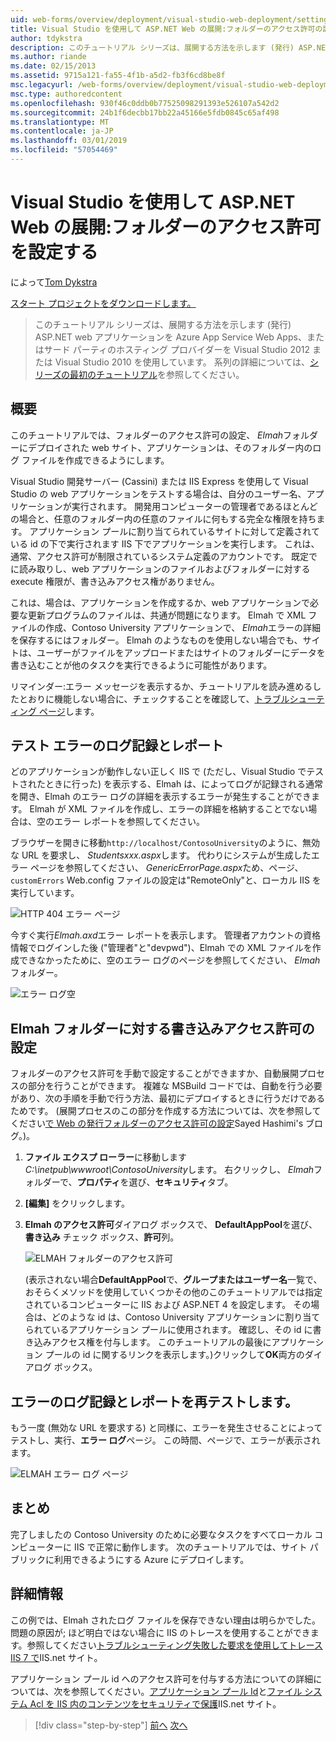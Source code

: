 ```yaml
---
uid: web-forms/overview/deployment/visual-studio-web-deployment/setting-folder-permissions
title: Visual Studio を使用して ASP.NET Web の展開:フォルダーのアクセス許可の設定 |Microsoft Docs
author: tdykstra
description: このチュートリアル シリーズは、展開する方法を示します (発行) ASP.NET web アプリケーションを Azure App Service Web Apps、またはサード パーティのホスティング プロバイダーを使用して、.
ms.author: riande
ms.date: 02/15/2013
ms.assetid: 9715a121-fa55-4f1b-a5d2-fb3f6cd8be8f
msc.legacyurl: /web-forms/overview/deployment/visual-studio-web-deployment/setting-folder-permissions
msc.type: authoredcontent
ms.openlocfilehash: 930f46c0ddb0b77525098291393e526107a542d2
ms.sourcegitcommit: 24b1f6decbb17bb22a45166e5fdb0845c65af498
ms.translationtype: MT
ms.contentlocale: ja-JP
ms.lasthandoff: 03/01/2019
ms.locfileid: "57054469"
---
```

<a name="aspnet-web-deployment-using-visual-studio-setting-folder-permissions"></a>Visual Studio を使用して ASP.NET Web の展開:フォルダーのアクセス許可を設定する
====================
によって[Tom Dykstra](https://github.com/tdykstra)

[スタート プロジェクトをダウンロードします。](http://go.microsoft.com/fwlink/p/?LinkId=282627)

> このチュートリアル シリーズは、展開する方法を示します (発行) ASP.NET web アプリケーションを Azure App Service Web Apps、またはサード パーティのホスティング プロバイダーを Visual Studio 2012 または Visual Studio 2010 を使用しています。 系列の詳細については、[シリーズの最初のチュートリアル](introduction.md)を参照してください。


## <a name="overview"></a>概要

このチュートリアルでは、フォルダーのアクセス許可の設定、 *Elmah*フォルダーにデプロイされた web サイト、アプリケーションは、そのフォルダー内のログ ファイルを作成できるようにします。

Visual Studio 開発サーバー (Cassini) または IIS Express を使用して Visual Studio の web アプリケーションをテストする場合は、自分のユーザー名、アプリケーションが実行されます。 開発用コンピューターの管理者であるほとんどの場合と、任意のフォルダー内の任意のファイルに何もする完全な権限を持ちます。 アプリケーション プールに割り当てられているサイトに対して定義されている id の下で実行されます IIS 下でアプリケーションを実行します。 これは、通常、アクセス許可が制限されているシステム定義のアカウントです。 既定でに読み取りし、web アプリケーションのファイルおよびフォルダーに対する execute 権限が、書き込みアクセス権がありません。

これは、場合は、アプリケーションを作成するか、web アプリケーションで必要な更新プログラムのファイルは、共通が問題になります。 Elmah で XML ファイルの作成、Contoso University アプリケーションで、 *Elmah*エラーの詳細を保存するにはフォルダー。 Elmah のようなものを使用しない場合でも、サイトは、ユーザーがファイルをアップロードまたはサイトのフォルダーにデータを書き込むことが他のタスクを実行できるように可能性があります。

リマインダー:エラー メッセージを表示するか、チュートリアルを読み進めるしたとおりに機能しない場合に、チェックすることを確認して、[トラブルシューティング ページ](troubleshooting.md)します。

## <a name="test-error-logging-and-reporting"></a>テスト エラーのログ記録とレポート

どのアプリケーションが動作しない正しく IIS で (ただし、Visual Studio でテストされたときに行った) を表示する、Elmah は、によってログが記録される通常を開き、Elmah のエラー ログの詳細を表示するエラーが発生することができます。 Elmah が XML ファイルを作成し、エラーの詳細を格納することでない場合は、空のエラー レポートを参照してください。

ブラウザーを開きに移動`http://localhost/ContosoUniversity`のように、無効な URL を要求し、 *Studentsxxx.aspx*します。 代わりにシステムが生成したエラー ページを参照してください、 *GenericErrorPage.aspx*ため、ページ、 `customErrors` Web.config ファイルの設定は"RemoteOnly"と、ローカル IIS を実行しています。

![HTTP 404 エラー ページ](setting-folder-permissions/_static/image1.png)

今すぐ実行*Elmah.axd*エラー レポートを表示します。 管理者アカウントの資格情報でログインした後 (&quot;管理者&quot;と&quot;devpwd&quot;)、Elmah での XML ファイルを作成できなかったために、空のエラー ログのページを参照してください、 *Elmah*フォルダー。

![エラー ログ空](setting-folder-permissions/_static/image2.png)

## <a name="set-write-permission-on-the-elmah-folder"></a>Elmah フォルダーに対する書き込みアクセス許可の設定

フォルダーのアクセス許可を手動で設定することができますか、自動展開プロセスの部分を行うことができます。 複雑な MSBuild コードでは、自動を行う必要があり、次の手順を手動で行う方法、最初にデプロイするときに行うだけであるためです。 (展開プロセスのこの部分を作成する方法については、次を参照してください[で Web の発行フォルダーのアクセス許可の設定](http://sedodream.com/2011/11/08/SettingFolderPermissionsOnWebPublish.aspx)Sayed Hashimi's ブログ。)。

1. **ファイル エクスプ ローラー**に移動します*C:\inetpub\wwwroot\ContosoUniversity*します。 右クリックし、 *Elmah*フォルダーで、**プロパティ**を選び、**セキュリティ**タブ。
2. **[編集]** をクリックします。
3. **Elmah のアクセス許可**ダイアログ ボックスで、 **DefaultAppPool**を選び、**書き込み** チェック ボックス、**許可**列。

    ![ELMAH フォルダーのアクセス許可](setting-folder-permissions/_static/image3.png)

    (表示されない場合**DefaultAppPool**で、**グループまたはユーザー名**一覧で、おそらくメソッドを使用していくつかその他のこのチュートリアルでは指定されているコンピューターに IIS および ASP.NET 4 を設定します。 その場合は、どのような id は、Contoso University アプリケーションに割り当てられているアプリケーション プールに使用されます。 確認し、その id に書き込みアクセス権を付与します。 このチュートリアルの最後にアプリケーション プールの id に関するリンクを表示します。)クリックして**OK**両方のダイアログ ボックス。

## <a name="retest-error-logging-and-reporting"></a>エラーのログ記録とレポートを再テストします。

もう一度 (無効な URL を要求する) と同様に、エラーを発生させることによってテストし、実行、**エラー ログ**ページ。 この時間、ページで、エラーが表示されます。

![ELMAH エラー ログ ページ](setting-folder-permissions/_static/image4.png)

## <a name="summary"></a>まとめ

完了しましたの Contoso University のために必要なタスクをすべてローカル コンピューターに IIS で正常に動作します。 次のチュートリアルでは、サイト パブリックに利用できるようにする Azure にデプロイします。

## <a name="more-information"></a>詳細情報

この例では、Elmah されたログ ファイルを保存できない理由は明らかでした。 問題の原因が; ほど明白ではない場合に IIS のトレースを使用することができます。参照してください[トラブルシューティング失敗した要求を使用してトレース IIS 7 で](https://www.iis.net/learn/troubleshoot/using-failed-request-tracing/troubleshooting-failed-requests-using-tracing-in-iis)IIS.net サイト。

アプリケーション プール id へのアクセス許可を付与する方法についての詳細については、次を参照してください。[アプリケーション プール Id](https://www.iis.net/learn/manage/configuring-security/application-pool-identities)と[ファイル システム Acl を IIS 内のコンテンツをセキュリティで保護](https://www.iis.net/learn/get-started/planning-for-security/secure-content-in-iis-through-file-system-acls)IIS.net サイト。

> [!div class="step-by-step"]
> [前へ](deploying-to-iis.md)
> [次へ](deploying-to-production.md)
